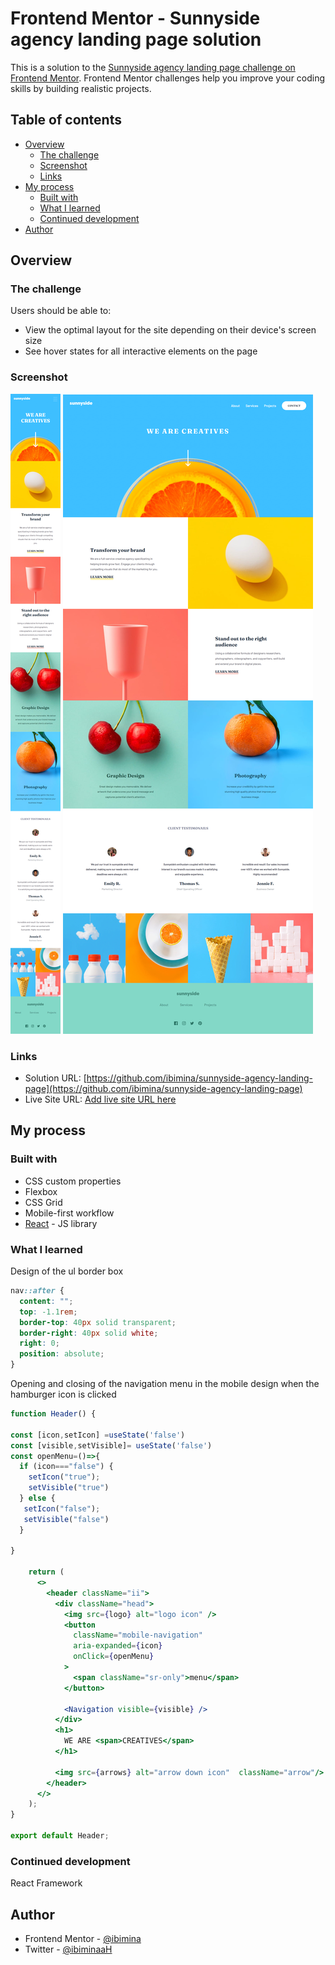 # Frontend Mentor - Sunnyside agency landing page solution

This is a solution to the [Sunnyside agency landing page challenge on Frontend Mentor](https://www.frontendmentor.io/challenges/sunnyside-agency-landing-page-7yVs3B6ef). Frontend Mentor challenges help you improve your coding skills by building realistic projects.

## Table of contents

- [Overview](#overview)
  - [The challenge](#the-challenge)
  - [Screenshot](#screenshot)
  - [Links](#links)
- [My process](#my-process)
  - [Built with](#built-with)
  - [What I learned](#what-i-learned)
  - [Continued development](#continued-development)
- [Author](#author)


## Overview

### The challenge

Users should be able to:

- View the optimal layout for the site depending on their device's screen size
- See hover states for all interactive elements on the page

### Screenshot

![mobile](Capture085.png)
![Desktop](Capture086.png)


### Links

- Solution URL: [https://github.com/ibimina/sunnyside-agency-landing-page](https://github.com/ibimina/sunnyside-agency-landing-page)
- Live Site URL: [Add live site URL here](https://ibimina.github.io/sunnyside-agency-landing-page/)

## My process

### Built with


- CSS custom properties
- Flexbox
- CSS Grid
- Mobile-first workflow
- [React](https://reactjs.org/) - JS library


### What I learned

Design of the ul border box
```css
nav::after {
  content: "";
  top: -1.1rem;
  border-top: 40px solid transparent;
  border-right: 40px solid white;
  right: 0;
  position: absolute;
}
```

Opening and closing of the navigation menu in the mobile design when the hamburger icon is clicked
```jsx
function Header() {

const [icon,setIcon] =useState('false')
const [visible,setVisible]= useState('false')
const openMenu=()=>{
  if (icon==="false") {
    setIcon("true");
    setVisible("true")
  } else {
   setIcon("false");
   setVisible("false")
  }

}
    
    return (
      <>
        <header className="ii">
          <div className="head">
            <img src={logo} alt="logo icon" />
            <button
              className="mobile-navigation"
              aria-expanded={icon}
              onClick={openMenu}
            >
              <span className="sr-only">menu</span>
            </button>

            <Navigation visible={visible} />
          </div>
          <h1>
            WE ARE <span>CREATIVES</span>
          </h1>
       
          <img src={arrows} alt="arrow down icon"  className="arrow"/>
        </header>
      </>
    );
}

export default Header;

```



### Continued development

React Framework



## Author
- Frontend Mentor - [@ibimina](https://www.frontendmentor.io/profile/ibimina)
- Twitter - [@ibiminaaH](https://www.twitter.com/ibiminaaH)


